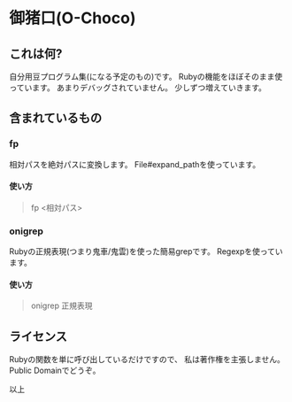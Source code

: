 # 御猪口(O-Choco)
## これは何?
自分用豆プログラム集(になる予定のもの)です。
Rubyの機能をほぼそのまま使っています。
あまりデバッグされていません。
少しずつ増えていきます。

## 含まれているもの

### fp
相対パスを絶対パスに変換します。
File#expand_pathを使っています。

#### 使い方
> fp <相対パス>

### onigrep
Rubyの正規表現(つまり鬼車/鬼雲)を使った簡易grepです。
Regexpを使っています。

#### 使い方
> onigrep 正規表現

## ライセンス
Rubyの関数を単に呼び出しているだけですので、
私は著作権を主張しません。Public Domainでどうぞ。

以上

